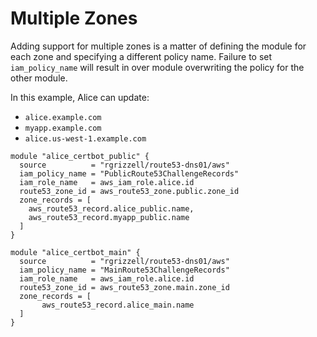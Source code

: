 # Multiple Zones
Adding support for multiple zones is a matter of defining the module for each zone and specifying a different policy
name. Failure to set `iam_policy_name` will result in over module overwriting the policy for the other module.

In this example, Alice can update:
- `alice.example.com`
- `myapp.example.com`
- `alice.us-west-1.example.com`

```hcl
module "alice_certbot_public" {
  source          = "rgrizzell/route53-dns01/aws"
  iam_policy_name = "PublicRoute53ChallengeRecords"
  iam_role_name   = aws_iam_role.alice.id
  route53_zone_id = aws_route53_zone.public.zone_id
  zone_records = [
    aws_route53_record.alice_public.name,
    aws_route53_record.myapp_public.name
  ]
}

module "alice_certbot_main" {
  source          = "rgrizzell/route53-dns01/aws"
  iam_policy_name = "MainRoute53ChallengeRecords"
  iam_role_name   = aws_iam_role.alice.id
  route53_zone_id = aws_route53_zone.main.zone_id
  zone_records = [
       aws_route53_record.alice_main.name
  ]
}
```
